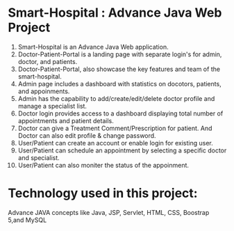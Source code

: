 # Smart-Hospital : Advance Java Web Project
1) Smart-Hospital is an Advance Java Web application.
2) Doctor-Patient-Portal is a landing page with separate login's for admin, doctor, and patients.
3) Doctor-Patient-Portal, also showcase the key features and team of the smart-hospital.
4) Admin page includes a dashboard with statistics on docotors, patients, and appoinments.
5) Admin has the capability to add/create/edit/delete doctor profile and manage a specialist list.
6) Doctor login provides access to a dashboard displaying total number of appointments and patient details.
7) Doctor can give a Treatment Comment/Prescription for patient. And Doctor can also edit profile & change password.
8) User/Patient can create an account or enable login for existing user.
9) User/Patient can schedule an appointment by selecting a specific doctor and specialist.
10) User/Patient can also moniter the status of the appoinment.
# Technology used in this project: 
Advance JAVA concepts like Java, JSP, Servlet, HTML, CSS, Boostrap 5,and MySQL

